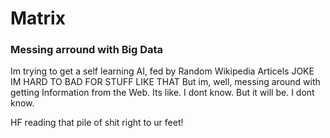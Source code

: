 # Matrix
### Messing arround with Big Data

Im trying to get a self learning AI, fed by Random Wikipedia Articels
JOKE
IM HARD TO BAD FOR STUFF LIKE THAT
But im, well, messing around with getting Information from the Web. Its like. I dont know. But it will be. I dont know.

HF reading that pile of shit right to ur feet!
